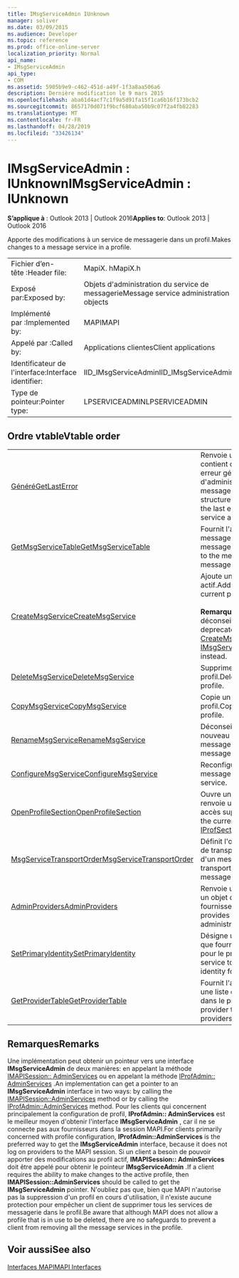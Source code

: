 ```yaml
---
title: IMsgServiceAdmin IUnknown
manager: soliver
ms.date: 03/09/2015
ms.audience: Developer
ms.topic: reference
ms.prod: office-online-server
localization_priority: Normal
api_name:
- IMsgServiceAdmin
api_type:
- COM
ms.assetid: 5905b9e9-c462-451d-a49f-1f3a8aa506a6
description: Dernière modification le 9 mars 2015
ms.openlocfilehash: aba61d4acf7c1f9a5d91fa15f1ca6b16f173bcb2
ms.sourcegitcommit: 8657170d071f9bcf680aba50b9c07f2a4fb82283
ms.translationtype: MT
ms.contentlocale: fr-FR
ms.lasthandoff: 04/28/2019
ms.locfileid: "33426134"
---
```

# <a name="imsgserviceadmin--iunknown"></a><span data-ttu-id="6a2b2-103">IMsgServiceAdmin : IUnknown</span><span class="sxs-lookup"><span data-stu-id="6a2b2-103">IMsgServiceAdmin : IUnknown</span></span>

  
  
<span data-ttu-id="6a2b2-104">**S’applique à** : Outlook 2013 | Outlook 2016</span><span class="sxs-lookup"><span data-stu-id="6a2b2-104">**Applies to**: Outlook 2013 | Outlook 2016</span></span> 
  
<span data-ttu-id="6a2b2-105">Apporte des modifications à un service de messagerie dans un profil.</span><span class="sxs-lookup"><span data-stu-id="6a2b2-105">Makes changes to a message service in a profile.</span></span>
  
|||
|:-----|:-----|
|<span data-ttu-id="6a2b2-106">Fichier d’en-tête :</span><span class="sxs-lookup"><span data-stu-id="6a2b2-106">Header file:</span></span>  <br/> |<span data-ttu-id="6a2b2-107">MapiX. h</span><span class="sxs-lookup"><span data-stu-id="6a2b2-107">MapiX.h</span></span>  <br/> |
|<span data-ttu-id="6a2b2-108">Exposé par:</span><span class="sxs-lookup"><span data-stu-id="6a2b2-108">Exposed by:</span></span>  <br/> |<span data-ttu-id="6a2b2-109">Objets d'administration du service de messagerie</span><span class="sxs-lookup"><span data-stu-id="6a2b2-109">Message service administration objects</span></span>  <br/> |
|<span data-ttu-id="6a2b2-110">Implémenté par :</span><span class="sxs-lookup"><span data-stu-id="6a2b2-110">Implemented by:</span></span>  <br/> |<span data-ttu-id="6a2b2-111">MAPI</span><span class="sxs-lookup"><span data-stu-id="6a2b2-111">MAPI</span></span>  <br/> |
|<span data-ttu-id="6a2b2-112">Appelé par :</span><span class="sxs-lookup"><span data-stu-id="6a2b2-112">Called by:</span></span>  <br/> |<span data-ttu-id="6a2b2-113">Applications clientes</span><span class="sxs-lookup"><span data-stu-id="6a2b2-113">Client applications</span></span>  <br/> |
|<span data-ttu-id="6a2b2-114">Identificateur de l'interface:</span><span class="sxs-lookup"><span data-stu-id="6a2b2-114">Interface identifier:</span></span>  <br/> |<span data-ttu-id="6a2b2-115">IID_IMsgServiceAdmin</span><span class="sxs-lookup"><span data-stu-id="6a2b2-115">IID_IMsgServiceAdmin</span></span>  <br/> |
|<span data-ttu-id="6a2b2-116">Type de pointeur:</span><span class="sxs-lookup"><span data-stu-id="6a2b2-116">Pointer type:</span></span>  <br/> |<span data-ttu-id="6a2b2-117">LPSERVICEADMIN</span><span class="sxs-lookup"><span data-stu-id="6a2b2-117">LPSERVICEADMIN</span></span>  <br/> |
   
## <a name="vtable-order"></a><span data-ttu-id="6a2b2-118">Ordre vtable</span><span class="sxs-lookup"><span data-stu-id="6a2b2-118">Vtable order</span></span>

|||
|:-----|:-----|
|[<span data-ttu-id="6a2b2-119">Généré</span><span class="sxs-lookup"><span data-stu-id="6a2b2-119">GetLastError</span></span>](imsgserviceadmin-getlasterror.md) <br/> |<span data-ttu-id="6a2b2-120">Renvoie une structure [MAPIERROR](mapierror.md) qui contient des informations sur la dernière erreur générée par un objet d'administration de service de messagerie.</span><span class="sxs-lookup"><span data-stu-id="6a2b2-120">Returns a [MAPIERROR](mapierror.md) structure that contains information about the last error generated by a message service administration object.</span></span>  <br/> |
|[<span data-ttu-id="6a2b2-121">GetMsgServiceTable</span><span class="sxs-lookup"><span data-stu-id="6a2b2-121">GetMsgServiceTable</span></span>](imsgserviceadmin-getmsgservicetable.md) <br/> |<span data-ttu-id="6a2b2-122">Fournit l'accès à la table de service de messagerie, une liste des services de messagerie dans le profil.</span><span class="sxs-lookup"><span data-stu-id="6a2b2-122">Provides access to the message service table, a list of the message services in the profile.</span></span>  <br/> |
|[<span data-ttu-id="6a2b2-123">CreateMsgService</span><span class="sxs-lookup"><span data-stu-id="6a2b2-123">CreateMsgService</span></span>](imsgserviceadmin-createmsgservice.md) <br/> |<span data-ttu-id="6a2b2-124">Ajoute un service de messagerie au profil actif.</span><span class="sxs-lookup"><span data-stu-id="6a2b2-124">Adds a message service to the current profile.</span></span>  <br/> <br/><span data-ttu-id="6a2b2-125">**Remarque**: cette méthode est déconseillée.</span><span class="sxs-lookup"><span data-stu-id="6a2b2-125">**NOTE**: This method is deprecated.</span></span> <span data-ttu-id="6a2b2-126">Utilisez [IMsgServiceAdmin2:: CreateMsgServiceEx](imsgserviceadmin2-createmsgserviceex.md) à la place.</span><span class="sxs-lookup"><span data-stu-id="6a2b2-126">Use [IMsgServiceAdmin2::CreateMsgServiceEx](imsgserviceadmin2-createmsgserviceex.md) instead.</span></span>           |
|[<span data-ttu-id="6a2b2-127">DeleteMsgService</span><span class="sxs-lookup"><span data-stu-id="6a2b2-127">DeleteMsgService</span></span>](imsgserviceadmin-deletemsgservice.md) <br/> |<span data-ttu-id="6a2b2-128">Supprime un service de messagerie d'un profil.</span><span class="sxs-lookup"><span data-stu-id="6a2b2-128">Deletes a message service from a profile.</span></span>  <br/> |
|[<span data-ttu-id="6a2b2-129">CopyMsgService</span><span class="sxs-lookup"><span data-stu-id="6a2b2-129">CopyMsgService</span></span>](imsgserviceadmin-copymsgservice.md) <br/> |<span data-ttu-id="6a2b2-130">Copie un service de messagerie dans un profil.</span><span class="sxs-lookup"><span data-stu-id="6a2b2-130">Copies a message service into a profile.</span></span>  <br/> |
|[<span data-ttu-id="6a2b2-131">RenameMsgService</span><span class="sxs-lookup"><span data-stu-id="6a2b2-131">RenameMsgService</span></span>](imsgserviceadmin-renamemsgservice.md) <br/> |<span data-ttu-id="6a2b2-132">Déconseillé.</span><span class="sxs-lookup"><span data-stu-id="6a2b2-132">Deprecated.</span></span> <span data-ttu-id="6a2b2-133">Affecte un nouveau nom à un service de messagerie.</span><span class="sxs-lookup"><span data-stu-id="6a2b2-133">Assigns a new name to a message service.</span></span>  <br/> |
|[<span data-ttu-id="6a2b2-134">ConfigureMsgService</span><span class="sxs-lookup"><span data-stu-id="6a2b2-134">ConfigureMsgService</span></span>](imsgserviceadmin-configuremsgservice.md) <br/> |<span data-ttu-id="6a2b2-135">Reconfigure un service de messagerie.</span><span class="sxs-lookup"><span data-stu-id="6a2b2-135">Reconfigures a message service.</span></span>  <br/> |
|[<span data-ttu-id="6a2b2-136">OpenProfileSection</span><span class="sxs-lookup"><span data-stu-id="6a2b2-136">OpenProfileSection</span></span>](imsgserviceadmin-openprofilesection.md) <br/> |<span data-ttu-id="6a2b2-137">Ouvre une section du profil actif et renvoie un pointeur [IProfSect](iprofsectimapiprop.md) pour un accès supplémentaire.</span><span class="sxs-lookup"><span data-stu-id="6a2b2-137">Opens a section of the current profile and returns an [IProfSect](iprofsectimapiprop.md) pointer for further access.</span></span>  <br/> |
|[<span data-ttu-id="6a2b2-138">MsgServiceTransportOrder</span><span class="sxs-lookup"><span data-stu-id="6a2b2-138">MsgServiceTransportOrder</span></span>](imsgserviceadmin-msgservicetransportorder.md) <br/> |<span data-ttu-id="6a2b2-139">Définit l'ordre dans lequel les fournisseurs de transport sont appelés pour la remise d'un message.</span><span class="sxs-lookup"><span data-stu-id="6a2b2-139">Sets the order in which transport providers are called to deliver a message.</span></span>  <br/> |
|[<span data-ttu-id="6a2b2-140">AdminProviders</span><span class="sxs-lookup"><span data-stu-id="6a2b2-140">AdminProviders</span></span>](imsgserviceadmin-adminproviders.md) <br/> |<span data-ttu-id="6a2b2-141">Renvoie un pointeur qui fournit l'accès à un objet d'administration de fournisseur.</span><span class="sxs-lookup"><span data-stu-id="6a2b2-141">Returns a pointer that provides access to a provider administration object.</span></span>  <br/> |
|[<span data-ttu-id="6a2b2-142">SetPrimaryIdentity</span><span class="sxs-lookup"><span data-stu-id="6a2b2-142">SetPrimaryIdentity</span></span>](imsgserviceadmin-setprimaryidentity.md) <br/> |<span data-ttu-id="6a2b2-143">Désigne un service de messagerie en tant que fournisseur de l'identité principale pour le profil.</span><span class="sxs-lookup"><span data-stu-id="6a2b2-143">Designates a message service to be the supplier of the primary identity for the profile.</span></span>  <br/> |
|[<span data-ttu-id="6a2b2-144">GetProviderTable</span><span class="sxs-lookup"><span data-stu-id="6a2b2-144">GetProviderTable</span></span>](imsgserviceadmin-getprovidertable.md) <br/> |<span data-ttu-id="6a2b2-145">Fournit l'accès à la table du fournisseur, une liste des fournisseurs de services dans le profil.</span><span class="sxs-lookup"><span data-stu-id="6a2b2-145">Provides access to the provider table, a listing of the service providers in the profile.</span></span>  <br/> |
   
## <a name="remarks"></a><span data-ttu-id="6a2b2-146">Remarques</span><span class="sxs-lookup"><span data-stu-id="6a2b2-146">Remarks</span></span>

<span data-ttu-id="6a2b2-147">Une implémentation peut obtenir un pointeur vers une interface **IMsgServiceAdmin** de deux manières: en appelant la méthode [IMAPISession:: AdminServices](imapisession-adminservices.md) ou en appelant la méthode [IProfAdmin:: AdminServices](iprofadmin-adminservices.md) .</span><span class="sxs-lookup"><span data-stu-id="6a2b2-147">An implementation can get a pointer to an **IMsgServiceAdmin** interface in two ways: by calling the [IMAPISession::AdminServices](imapisession-adminservices.md) method or by calling the [IProfAdmin::AdminServices](iprofadmin-adminservices.md) method.</span></span> <span data-ttu-id="6a2b2-148">Pour les clients qui concernent principalement la configuration de profil, **IProfAdmin:: AdminServices** est le meilleur moyen d'obtenir l'interface **IMsgServiceAdmin** , car il ne se connecte pas aux fournisseurs dans la session MAPI.</span><span class="sxs-lookup"><span data-stu-id="6a2b2-148">For clients primarily concerned with profile configuration, **IProfAdmin::AdminServices** is the preferred way to get the **IMsgServiceAdmin** interface, because it does not log on providers to the MAPI session.</span></span> <span data-ttu-id="6a2b2-149">Si un client a besoin de pouvoir apporter des modifications au profil actif, **IMAPISession:: AdminServices** doit être appelé pour obtenir le pointeur **IMsgServiceAdmin** .</span><span class="sxs-lookup"><span data-stu-id="6a2b2-149">If a client requires the ability to make changes to the active profile, then **IMAPISession::AdminServices** should be called to get the **IMsgServiceAdmin** pointer.</span></span> <span data-ttu-id="6a2b2-150">N'oubliez pas que, bien que MAPI n'autorise pas la suppression d'un profil en cours d'utilisation, il n'existe aucune protection pour empêcher un client de supprimer tous les services de messagerie dans le profil.</span><span class="sxs-lookup"><span data-stu-id="6a2b2-150">Be aware that although MAPI does not allow a profile that is in use to be deleted, there are no safeguards to prevent a client from removing all the message services in the profile.</span></span> 
  
## <a name="see-also"></a><span data-ttu-id="6a2b2-151">Voir aussi</span><span class="sxs-lookup"><span data-stu-id="6a2b2-151">See also</span></span>



[<span data-ttu-id="6a2b2-152">Interfaces MAPI</span><span class="sxs-lookup"><span data-stu-id="6a2b2-152">MAPI Interfaces</span></span>](mapi-interfaces.md)

